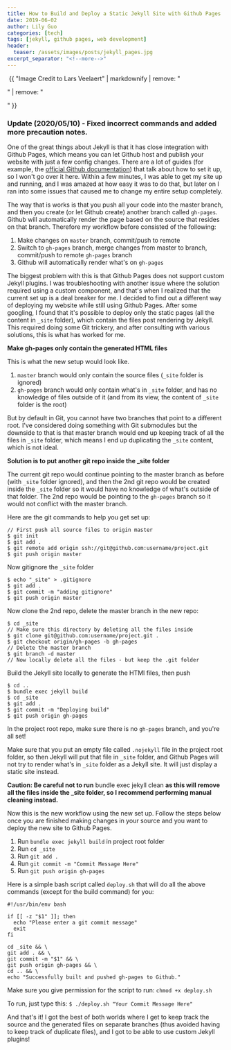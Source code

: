 ```yaml
---
title: How to Build and Deploy a Static Jekyll Site with Github Pages
date: 2019-06-02
author: Lily Guo
categories: [tech]
tags: [jekyll, github pages, web development]
header:
  teaser: /assets/images/posts/jekyll_pages.jpg
excerpt_separator: "<!--more-->"
---
```

<div class="archive__item-teaser">
    <img src="{{ site.url }}{{ site.baseurl }}/assets/images/posts/jekyll_pages.jpg" alt="">
    <span class="archive__item-caption">{{ "Image Credit to Lars Veelaert" | markdownify | remove: "<p>" | remove: "</p>" }}</span>
</div>

<p></p>

### Update (2020/05/10) - Fixed incorrect commands and added more precaution notes.

<p></p>

One of the great things about Jekyll is that it has close integration with Github Pages, which means you can let Github host and publish your website with just a few config changes. There are a lot of guides (for example, the [official Github documentation](https://help.github.com/en/articles/setting-up-your-github-pages-site-locally-with-jekyll)) that talk about how to set it up, so I won't go over it here. Within a few minutes, I was able to get my site up and running, and I was amazed at how easy it was to do that, but later on I ran into some issues that caused me to change my entire setup completely. 

The way that is works is that you push all your code into the master branch, and then you create (or let Github create) another branch called `gh-pages`. Github will automatically render the page based on the source that resides on that branch. Therefore my workflow before consisted of the following:

1. Make changes on `master` branch, commit/push to remote
2. Switch to `gh-pages` branch, merge changes from master to branch, commit/push to remote `gh-pages` branch
3. Github will automatically render what's on `gh-pages`

The biggest problem with this is that Github Pages does not support custom Jekyll plugins. I was troubleshooting with another issue where the solution required using a custom component, and that's when I realized that the current set up is a deal breaker for me. I decided to find out a different way of deploying my website while still using Github Pages. After some googling, I found that it's possible to deploy only the static pages (all the content in `_site` folder), which contain the files post rendering by Jekyll. This required doing some Git trickery, and after consulting with various solutions, this is what has worked for me.

**Make gh-pages only contain the generated HTML files**

This is what the new setup would look like.

1. `master` branch would only contain the source files (`_site` folder is ignored)
2. `gh-pages` branch would only contain what's in `_site` folder, and has no knowledge of files outside of it (and from its view, the content of `_site` folder is the root)

But by default in Git, you cannot have two branches that point to a different root. I've considered doing something with Git submodules but the downside to that is that master branch would end up keeping track of all the files in `_site` folder, which means I end up duplicating the `_site` content, which is not ideal.

**Solution is to put another git repo inside the _site folder**

The current git repo would continue pointing to the master branch as before (with `_site` folder ignored), and then the 2nd git repo would be created inside the `_site` folder so it would have no knowledge of what's outside of that folder. The 2nd repo would be pointing to the `gh-pages` branch so it would not conflict with the master branch.

Here are the git commands to help you get set up:

```
// First push all source files to origin master
$ git init
$ git add .
$ git remote add origin ssh://git@github.com:username/project.git
$ git push origin master
```

Now gitignore the `_site` folder

```
$ echo "_site" > .gitignore
$ git add .
$ git commit -m "adding gitignore"
$ git push origin master
```

Now clone the 2nd repo, delete the master branch in the new repo:
```
$ cd _site
// Make sure this directory by deleting all the files inside
$ git clone git@github.com:username/project.git .
$ git checkout origin/gh-pages -b gh-pages
// Delete the master branch
$ git branch -d master
// Now locally delete all the files - but keep the .git folder
```
Build the Jekyll site locally to generate the HTMl files, then push
```
$ cd ..
$ bundle exec jekyll build
$ cd _site
$ git add .
$ git commit -m "Deploying build"
$ git push origin gh-pages
```
In the project root repo, make sure there is no `gh-pages` branch, and you're all set!

Make sure that you put an empty file called `.nojekyll` file in the project root folder, so then Jekyll will put that file in `_site` folder, and Github Pages will not try to render what's in `_site` folder as a Jekyll site. It will just display a static site instead.

**Caution: Be careful not to run** bundle exec jekyll clean **as this will remove all the files inside the _site folder, so I recommend performing manual cleaning instead.**

Now this is the new workflow using the new set up. Follow the steps below once you are finished making changes in your source and you want to deploy the new site to Github Pages.

1. Run `bundle exec jekyll build` in project root folder
2. Run `cd _site`
3. Run `git add .`
4. Run `git commit -m "Commit Message Here"`
5. Run `git push origin gh-pages`

Here is a simple bash script called `deploy.sh` that will do all the above commands (except for the build command) for you:

```
#!/usr/bin/env bash

if [[ -z "$1" ]]; then
  echo "Please enter a git commit message"
  exit
fi

cd _site && \
git add . && \
git commit -m "$1" && \
git push origin gh-pages && \
cd .. && \
echo "Successfully built and pushed gh-pages to Github."
```

Make sure you give permission for the script to run:
`chmod +x deploy.sh`

To run, just type this:
`$ ./deploy.sh "Your Commit Message Here"`

And that's it! I got the best of both worlds where I get to keep track the source and the generated files on separate branches (thus avoided having to keep track of duplicate files), and I got to be able to use custom Jekyll plugins!








